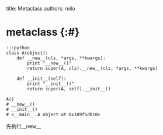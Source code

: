title: Metaclass
authors: milo

# metaclass {:#}

```
:::python
class A(object):
    def __new__(cls, *args, **kwargs):
        print "__new__()"
        return super(A, cls).__new__(cls, *args, **kwargs)
        
    def __init__(self):
        print "__init__()"
        return super(A, self).__init__()
        
A()
# __new__()
# __init__()
# <__main__.A object at 0x109f5db10>
```
先执行__new__
